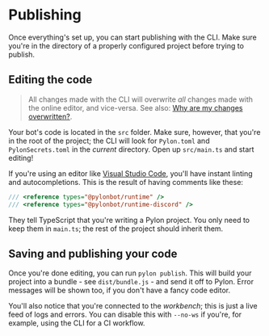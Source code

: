 # Publishing

Once everything's set up, you can start publishing with the CLI. Make sure you're in the directory of a properly configured project before trying to publish.

## Editing the code

> All changes made with the CLI will overwrite _all_ changes made with the online editor, and vice-versa. See also: [Why are my changes overwritten?](./publishing__changes_overwritten.md).

Your bot's code is located in the `src` folder. Make sure, however, that you're in the root of the project; the CLI will look for `Pylon.toml` and `PylonSecrets.toml` in the _current_ directory. Open up `src/main.ts` and start editing!

If you're using an editor like [Visual Studio Code](https://code.visualstudio.com), you'll have instant linting and autocompletions. This is the result of having comments like these:

```ts
/// <reference types="@pylonbot/runtime" />
/// <reference types="@pylonbot/runtime-discord" />
```

They tell TypeScript that you're writing a Pylon project. You only need to keep them in `main.ts`; the rest of the project should inherit them.

## Saving and publishing your code

Once you're done editing, you can run `pylon publish`. This will build your project into a bundle - see `dist/bundle.js` - and send it off to Pylon. Error messages will be shown too, if you don't have a fancy code editor.

You'll also notice that you're connected to the _workbench_; this is just a live feed of logs and errors. You can disable this with `--no-ws` if you're, for example, using the CLI for a CI workflow.
